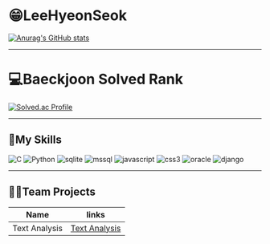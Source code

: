 # 😁LeeHyeonSeok
[![Anurag's GitHub stats](https://github-readme-stats.vercel.app/api?username=bbbbooo)](https://github.com/anuraghazra/github-readme-stats)

<hr/>

# 💻Baeckjoon Solved Rank
[![Solved.ac Profile](http://mazassumnida.wtf/api/v2/generate_badge?boj=qlqlzbxkzl)](https://solved.ac/qlqlzbxkzl/)


<hr/>

## 🔨My Skills
![C](https://img.shields.io/badge/-A8B9CC.svg?&style=for-the-badge&logo=C&logoColor=white) ![Python](https://img.shields.io/badge/Python-000080.svg?&style=for-the-badge&logo=Python&logoColor=white) ![sqlite](https://img.shields.io/badge/Sqlite-003B57.svg?&style=for-the-badge&logo=Sqlite&logoColor=white) ![mssql](https://img.shields.io/badge/mssql-CC2927.svg?&style=for-the-badge&logo=MicrosoftSQLServer&logoColor=white) ![javascript](https://img.shields.io/badge/javascript-F7DF1E.svg?&style=for-the-badge&logo=javascript&logoColor=white) ![css3](https://img.shields.io/badge/css3-1572B6.svg?&style=for-the-badge&logo=css3&logoColor=white) ![oracle](https://img.shields.io/badge/oracle-F80000.svg?&style=for-the-badge&logo=oracle&logoColor=white) ![django](https://img.shields.io/badge/-dj-%23092E20)

<hr/>

## 👨‍💻Team Projects


| Name | links |
| ------ | ------ |
| Text Analysis | [Text Analysis][PlGh] |

   [PlGh]: <https://github.com/bbbbooo/youtube-crol>

